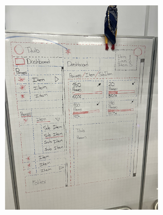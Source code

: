 ![](https://github.com/JuanManuelGilQuiroga/identificacionCajas/blob/ejercicio_3/storage/img/practicaFlex.jpg)